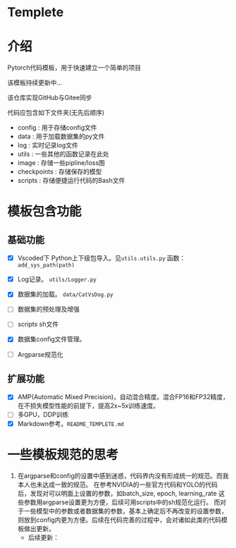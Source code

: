 # Templete

# 介绍
Pytorch代码模板，用于快速建立一个简单的项目

该模板持续更新中...

该仓库实现GitHub与Gitee同步

代码应包含如下文件夹(无先后顺序)
- config : 用于存储config文件
- data :  用于加载数据集的py文件
- log : 实时记录log文件
- utils : 一些其他的函数记录在此处
- image : 存储一些pipline/loss图
- checkpoints : 存储保存的模型
- scripts : 存储便捷运行代码的Bash文件

# 模板包含功能

## 基础功能
- [x] Vscoded下 Python上下级包导入。见`utils.utils.py` 函数：`add_sys_path(path)`



- [x] Log记录。 `utils/Logger.py`
- [x] 数据集的加载。 `data/CatVsDog.py`
- [ ] 数据集的预处理及增强
- [ ] scripts sh文件
- [x] 数据集config文件管理。
- [ ] Argparse规范化
## 扩展功能

- [x] AMP(Automatic Mixed Precision)，自动混合精度。混合FP16和FP32精度，在不损失模型性能的前提下，提高2x~5x训练速度。
- [ ] 多GPU，DDP训练 
- [x] Markdown参考。`README_TEMPLETE.md`

# 一些模板规范的思考


1. 在argparse和config的设置中感到迷惑，代码界内没有形成统一的规范。而我本人也未达成一致的规范。
在参考NVIDIA的一些官方代码和YOLO的代码后，发现对可以明面上设置的参数，如batch_size, epoch, learning_rate 这些参数用argparse设置更为方便，后续可用scripts中的sh规范化运行。
而对于一些模型中的参数或者数据集的参数，基本上确定后不再改变的设置参数，则放到config内更为方便。后续在代码完善的过程中，会对诸如此类的代码模板做出更新。
    - 后续更新：

